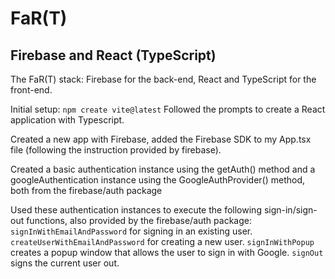# FaR(T)
## Firebase and React (TypeScript)

The FaR(T) stack: Firebase for the back-end, React and TypeScript for the front-end.

Initial setup:
`npm create vite@latest`
Followed the prompts to create a React application with Typescript.

Created a new app with Firebase, added the Firebase SDK to my App.tsx file (following the instruction provided by firebase).

Created a basic authentication instance using the getAuth() method and a googleAuthentication instance using the GoogleAuthProvider() method, both from the firebase/auth package 

Used these authentication instances to execute the following sign-in/sign-out functions, also provided by the firebase/auth package:
`signInWithEmailAndPassword` for signing in an existing user.
`createUserWithEmailAndPassword` for creating a new user.
`signInWithPopup` creates a popup window that allows the user to sign in with Google.
`signOut` signs the current user out.


